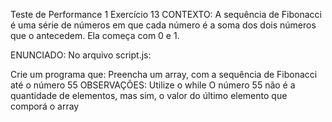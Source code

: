 Teste de Performance 1
Exercício 13
CONTEXTO:
A sequência de Fibonacci é uma série de números em que cada número é a soma dos dois números que o antecedem. Ela começa com 0 e 1.

ENUNCIADO:
No arquivo script.js:

Crie um programa que:
Preencha um array, com a sequência de Fibonacci até o número 55
OBSERVAÇÕES:
Utilize o while
O número 55 não é a quantidade de elementos, mas sim, o valor do último elemento que comporá o array